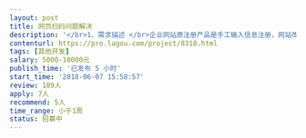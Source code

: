 ```yaml
---                
layout: post       
title: 网页扫码问题解决           
description: '</br>1、需求描述 </br>企业网站原注册产品是手工输入信息注册，网站改版后需要通过微信扫描注册。需要解决这个问题，实现手工输入产品信息实现注册。 </br>2、技术细节 </br>①可以从网页注册入口进行分析解决；②也可以分析网站入手，原手工注册产品信息的接口URL有可能该接口仅仅是隐藏了； </br>3、其他 </br>具体资料接单后详谈，价格可看问题实际难度再谈。</br>'     
contenturl: https://pro.lagou.com/project/8318.html      
tags: [其他开发]            
salary: 5000-10000元          
publish_time: '已发布 5 小时'         
start_time: '2018-06-07 15:58:57'           
review: 189人                   
apply: 7人                   
recommend: 5人                   
time_range: 小于1周              
status: 招募中                  
---                 
```

